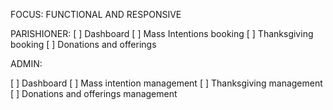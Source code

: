 FOCUS:
FUNCTIONAL AND RESPONSIVE


PARISHIONER:
[  ] Dashboard
[  ] Mass Intentions booking 
[  ] Thanksgiving booking
[  ] Donations and offerings 


ADMIN:

[  ] Dashboard
[  ] Mass intention management
[  ] Thanksgiving management
[  ] Donations and offerings management
